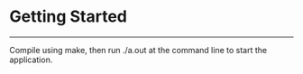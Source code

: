 # Getting Started
---
Compile using make, then run ./a.out at the command line to start the application.
